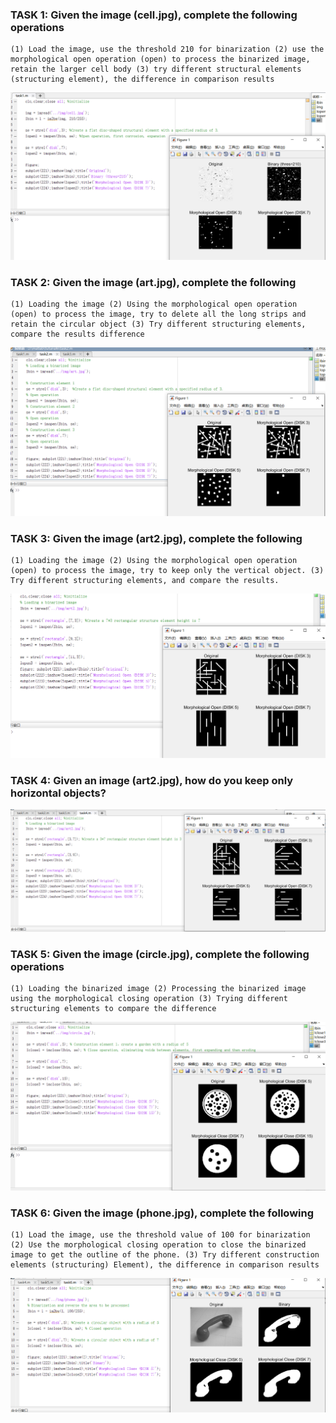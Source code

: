 ### TASK 1: Given the image (cell.jpg), complete the following operations
	(1) Load the image, use the threshold 210 for binarization (2) use the morphological open operation (open) to process the binarized image, retain the larger cell body (3) try different structural elements (structuring element), the difference in comparison results
![task](src/weak6/1.jpg)



### TASK 2: Given the image (art.jpg), complete the following
	(1) Loading the image (2) Using the morphological open operation (open) to process the image, try to delete all the long strips and retain the circular object (3) Try different structuring elements, compare the results difference
![task](src/weak6/2.png)



### TASK 3: Given the image (art2.jpg), complete the following
	(1) Loading the image (2) Using the morphological open operation (open) to process the image, try to keep only the vertical object. (3) Try different structuring elements, and compare the results.
![task](src/weak6/3.png)



### TASK 4: Given an image (art2.jpg), how do you keep only horizontal objects?
![task](src/weak6/4.jpg)



### TASK 5: Given the image (circle.jpg), complete the following operations
	(1) Loading the binarized image (2) Processing the binarized image using the morphological closing operation (3) Trying different structuring elements to compare the difference
![task](src/weak6/5.png)



### TASK 6: Given the image (phone.jpg), complete the following
	(1) Load the image, use the threshold value of 100 for binarization (2) Use the morphological closing operation to close the binarized image to get the outline of the phone. (3) Try different construction elements (structuring) Element), the difference in comparison results
![task](src/weak6/6.png)